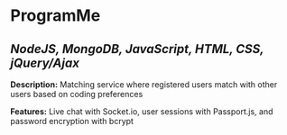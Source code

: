 # ProgramMe
## _NodeJS, MongoDB, JavaScript, HTML, CSS, jQuery/Ajax_

**Description:** Matching service where registered users match with other users based on coding preferences

**Features:** Live chat with Socket.io, user sessions with Passport.js, and password encryption with bcrypt
